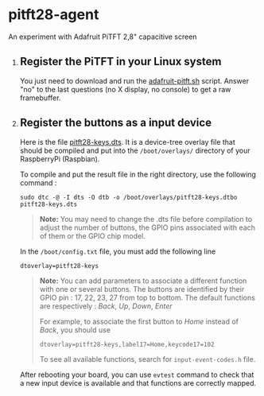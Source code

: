 # pitft28-agent
An experiment with Adafruit PiTFT 2,8" capacitive screen

1.  ## Register the PiTFT in your Linux system

    You just need to download and run the [adafruit-pitft.sh][1] script. Answer "no" to the last questions (no X display, no console) to get a raw framebuffer.

1. ## Register the buttons as a input device

    Here is the file [pitft28-keys.dts](pitft28-keys.dts). It is a device-tree overlay file that should be compiled and put into the `/boot/overlays/` directory of your RaspberryPi (Raspbian).

    To compile and put the result file in the right directory, use the following command :
    ````
    sudo dtc -@ -I dts -O dtb -o /boot/overlays/pitft28-keys.dtbo  pitft28-keys.dts
    ````

    > **Note:** You may need to change the .dts file before compilation to adjust the number of buttons, the GPIO pins associated with each of them or the GPIO chip model.

    In the `/boot/config.txt` file, you must add the following line 
    ````
    dtoverlay=pitft28-keys
    ````

    > **Note:** You can add parameters to associate a different function with one or several buttons.
    > The buttons are identified by their GPIO pin : 17, 22, 23, 27 from top to bottom.
    > The default functions are respectively : *Back*, *Up*, *Down*, *Enter*
    >
    > For example, to associate the first button to *Home* instead of *Back*, you should use
    > ````
    > dtoverlay=pitft28-keys,label17=Home,keycode17=102
    > ````
    >
    > To see all available functions, search for `input-event-codes.h` file.

    After rebooting your board, you can use `evtest` command to check that a new input device is available and that functions are correctly mapped.




[1]: https://github.com/adafruit/Raspberry-Pi-Installer-Scripts/blob/master/adafruit-pitft.sh
